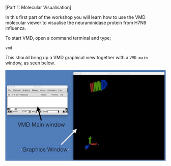 [Part 1: Molecular Visualisation]

In this first part of the workshop you will learn how to use the VMD molecular viewer to visualise the neuraminidase protein from H7N9 influenza.

To start VMD, open a command terminal and type;

```
vmd
```

This should bring up a VMD graphical view together with a `VMD main` window, as seen below.

![Image of VMD loaded](vmd_start.jpg)
